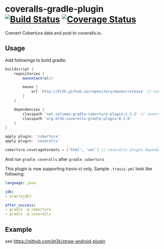 coveralls-gradle-plugin [![Build Status](https://travis-ci.org/kt3k/coveralls-gradle-plugin.png?branch=master)](https://travis-ci.org/kt3k/coveralls-gradle-plugin) [![Coverage Status](https://coveralls.io/repos/kt3k/coveralls-gradle-plugin/badge.png)](https://coveralls.io/r/kt3k/coveralls-gradle-plugin)
=======================

Convert Cobertura data and post to coveralls.io.

Usage
-----

Add followings to build.gradle:

```groovy
buildscript {
    repositories {
        mavenCentral()

        maven {
            url 'http://kt3k.github.io/repository/maven/release' // coveralls plugin is hosted on github.io.
        }   
    }   

    dependencies {
        classpath 'net.saliman:gradle-cobertura-plugin:1.1.2' // coveralls plugin depends on cobertura plugin
        classpath 'org.kt3k:coveralls-gradle-plugin:0.1.0'
    }   
}

apply plugin: 'cobertura'
apply plugin: 'coveralls'

cobertura.coverageFormats = ['html', 'xml'] // coveralls plugin depends on xml format report
```

And run `gradle coveralls` after `gradle cobertura`

This plugin is now supporting travis-ci only. Sample `.travis.yml` look like following:

```yaml
language: java

jdk:
- oraclejdk7

after_success:
- gradle -q cobertura
- gradle -q coveralls
```

Example
-------

see https://github.com/kt3k/straw-android-plugin
